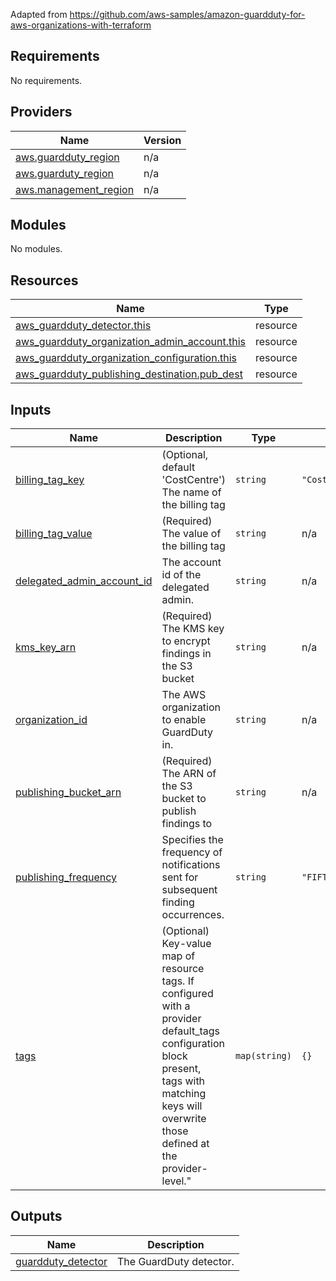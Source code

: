 Adapted from https://github.com/aws-samples/amazon-guardduty-for-aws-organizations-with-terraform

## Requirements

No requirements.

## Providers

| Name | Version |
|------|---------|
| <a name="provider_aws.guardduty_region"></a> [aws.guardduty\_region](#provider\_aws.guardduty\_region) | n/a |
| <a name="provider_aws.guarduty_region"></a> [aws.guarduty\_region](#provider\_aws.guarduty\_region) | n/a |
| <a name="provider_aws.management_region"></a> [aws.management\_region](#provider\_aws.management\_region) | n/a |

## Modules

No modules.

## Resources

| Name | Type |
|------|------|
| [aws_guardduty_detector.this](https://registry.terraform.io/providers/hashicorp/aws/latest/docs/resources/guardduty_detector) | resource |
| [aws_guardduty_organization_admin_account.this](https://registry.terraform.io/providers/hashicorp/aws/latest/docs/resources/guardduty_organization_admin_account) | resource |
| [aws_guardduty_organization_configuration.this](https://registry.terraform.io/providers/hashicorp/aws/latest/docs/resources/guardduty_organization_configuration) | resource |
| [aws_guardduty_publishing_destination.pub_dest](https://registry.terraform.io/providers/hashicorp/aws/latest/docs/resources/guardduty_publishing_destination) | resource |

## Inputs

| Name | Description | Type | Default | Required |
|------|-------------|------|---------|:--------:|
| <a name="input_billing_tag_key"></a> [billing\_tag\_key](#input\_billing\_tag\_key) | (Optional, default 'CostCentre') The name of the billing tag | `string` | `"CostCentre"` | no |
| <a name="input_billing_tag_value"></a> [billing\_tag\_value](#input\_billing\_tag\_value) | (Required) The value of the billing tag | `string` | n/a | yes |
| <a name="input_delegated_admin_account_id"></a> [delegated\_admin\_account\_id](#input\_delegated\_admin\_account\_id) | The account id of the delegated admin. | `string` | n/a | yes |
| <a name="input_kms_key_arn"></a> [kms\_key\_arn](#input\_kms\_key\_arn) | (Required) The KMS key to encrypt findings in the S3 bucket | `string` | n/a | yes |
| <a name="input_organization_id"></a> [organization\_id](#input\_organization\_id) | The AWS organization to enable GuardDuty in. | `string` | n/a | yes |
| <a name="input_publishing_bucket_arn"></a> [publishing\_bucket\_arn](#input\_publishing\_bucket\_arn) | (Required) The ARN of the S3 bucket to publish findings to | `string` | n/a | yes |
| <a name="input_publishing_frequency"></a> [publishing\_frequency](#input\_publishing\_frequency) | Specifies the frequency of notifications sent for subsequent finding occurrences. | `string` | `"FIFTEEN_MINUTES"` | no |
| <a name="input_tags"></a> [tags](#input\_tags) | (Optional) Key-value map of resource tags. If configured with a provider default\_tags configuration block present,<br/>  tags with matching keys will overwrite those defined at the provider-level." | `map(string)` | `{}` | no |

## Outputs

| Name | Description |
|------|-------------|
| <a name="output_guardduty_detector"></a> [guardduty\_detector](#output\_guardduty\_detector) | The GuardDuty detector. |
